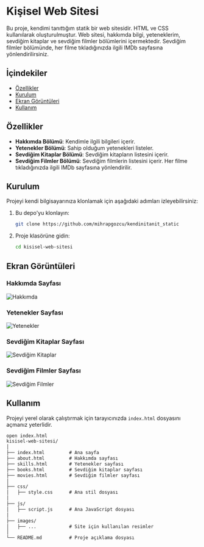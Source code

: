 # Kişisel Web Sitesi

Bu proje, kendimi tanıttığım statik bir web sitesidir. HTML ve CSS kullanılarak oluşturulmuştur. Web sitesi, hakkımda bilgi, yeteneklerim, sevdiğim kitaplar ve sevdiğim filmler bölümlerini içermektedir. Sevdiğim filmler bölümünde, her filme tıkladığınızda ilgili IMDb sayfasına yönlendirilirsiniz.

## İçindekiler

- [Özellikler](#özellikler)
- [Kurulum](#kurulum)
- [Ekran Görüntüleri](#ekran-görüntüleri)
- [Kullanım](#kullanım)

## Özellikler

- **Hakkımda Bölümü**: Kendimle ilgili bilgileri içerir.
- **Yetenekler Bölümü**: Sahip olduğum yetenekleri listeler.
- **Sevdiğim Kitaplar Bölümü**: Sevdiğim kitapların listesini içerir.
- **Sevdiğim Filmler Bölümü**: Sevdiğim filmlerin listesini içerir. Her filme tıkladığınızda ilgili IMDb sayfasına yönlendirilir.

## Kurulum

Projeyi kendi bilgisayarınıza klonlamak için aşağıdaki adımları izleyebilirsiniz:

1. Bu depo'yu klonlayın:
    ```bash
    git clone https://github.com/mihrapgozcu/kendinitanit_static
    ```
2. Proje klasörüne gidin:
    ```bash
    cd kisisel-web-sitesi
    ```

## Ekran Görüntüleri

### Hakkımda Sayfası
![Hakkımda](https://github.com/mihrapgozcu/kendinitanit_static/blob/main/hakk%C4%B1mda.png)

### Yetenekler Sayfası
![Yetenekler](https://github.com/mihrapgozcu/kendinitanit_static/blob/main/yetenekler.png)

### Sevdiğim Kitaplar Sayfası
![Sevdiğim Kitaplar](https://github.com/mihrapgozcu/kendinitanit_static/blob/main/sevdi%C4%9Fim%20kitaplar.png)

### Sevdiğim Filmler Sayfası
![Sevdiğim Filmler](https://github.com/mihrapgozcu/kendinitanit_static/blob/main/filmler.png)

## Kullanım

Projeyi yerel olarak çalıştırmak için tarayıcınızda `index.html` dosyasını açmanız yeterlidir. 

```html
open index.html
kisisel-web-sitesi/
│
├── index.html         # Ana sayfa
├── about.html         # Hakkımda sayfası
├── skills.html        # Yetenekler sayfası
├── books.html         # Sevdiğim kitaplar sayfası
├── movies.html        # Sevdiğim filmler sayfası
│
├── css/
│   ├── style.css      # Ana stil dosyası
│
├── js/
│   ├── script.js      # Ana JavaScript dosyası 
│
├── images/
│   ├── ...            # Site için kullanılan resimler
│
└── README.md          # Proje açıklama dosyası


